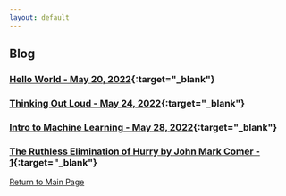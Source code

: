 ```yaml
---
layout: default
---
```


## Blog

### [Hello World - May 20, 2022](./blog/first.html){:target="_blank"}

### [Thinking Out Loud - May 24, 2022](./blog/second.html){:target="_blank"}

### [Intro to Machine Learning - May 28, 2022](./blog/third.html){:target="_blank"}

### [The Ruthless Elimination of Hurry by John Mark Comer - 1](./blog/fourth.html){:target="_blank"}


[Return to Main Page](./)
